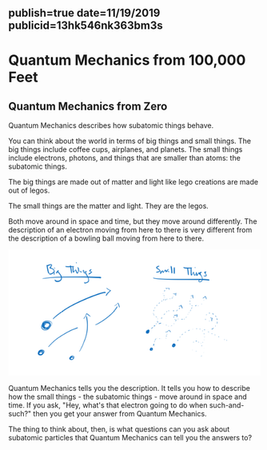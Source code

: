 publish=true
date=11/19/2019
publicid=13hk546nk363bm3s
---
# Quantum Mechanics from 100,000 Feet
## Quantum Mechanics from Zero

Quantum Mechanics describes how subatomic things behave.

You can think about the world in terms of big things and small things. The big things include coffee cups, airplanes, and planets. The small things include electrons, photons, and things that are smaller than atoms: the subatomic things.

The big things are made out of matter and light like lego creations are made out of legos.

The small things are the matter and light. They are the legos.

Both move around in space and time, but they move around differently. The description of an electron moving from here to there is very different from the description of a bowling ball moving from here to there.

<img src="../images/qm1.png" />

Quantum Mechanics tells you the description. It tells you how to describe how the small things - the subatomic things - move around in space and time. If you ask, "Hey, what's that electron going to do when such-and-such?" then you get your answer from Quantum Mechanics.

The thing to think about, then, is what questions can you ask about subatomic particles that Quantum Mechanics can tell you the answers to?
